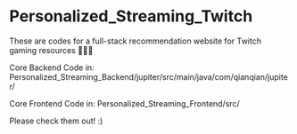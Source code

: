 # Personalized_Streaming_Twitch
These are codes for a full-stack recommendation website for Twitch gaming resources 👾👾👾

Core Backend Code in: Personalized_Streaming_Backend/jupiter/src/main/java/com/qianqian/jupiter/

Core Frontend Code in: Personalized_Streaming_Frontend/src/

Please check them out! :)
